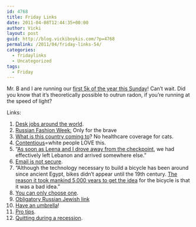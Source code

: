 ```yaml
---
id: 4768
title: Friday Links
date: 2011-04-08T12:44:35+00:00
author: Vicki
layout: post
guid: http://blog.vickiboykis.com/?p=4768
permalink: /2011/04/friday-links-54/
categories:
  - fridaylinks
  - Uncategorized
tags:
  - Friday
---
```

Mr. B and I are running our [first 5k of the year this Sunday](http://jasgp.org/cherryblossomfestival/index.php/Featured-Events/5K-Run-2010.html)! Can&#8217;t wait. Did you know that it&#8217;s theoretically possible to outrun radon, if you&#8217;re running at the speed of light?

Links:

  1. <a href="http://flavorwire.com/168492/bureaucratics-photographic-world-tour-of-desk-jobs" target="_blank">Desk jobs around the world</a>.
  2. <a href="http://nymag.com/daily/fashion/2011/04/russian_fashion_week.html#" target="_blank">Russian Fashion Week:</a> Only for the brave
  3. <a href="http://nothingbutbonfires.com/2011/04/so-many-opportunities-jokes-about-cat-scans" target="_blank">What is this country coming to</a>? No healthcare coverage for cats.
  4. <a href="http://www.economist.com/node/18483775" target="_blank">Contentious</a>=white people LOVE this.
  5. &#8220;<a href="http://www.nationalreview.com/articles/263833/welcome-hezbollahland-michael-totten" target="_blank">As soon as Leena and I drove away from the checkpoint</a>, we had effectively left Lebanon and arrived somewhere else.&#8221;
  6. <a href="http://shamaniceconomist.blogspot.com/2011/04/reminder-that-email-is-not-secure.html" target="_blank">Email is not secure</a>.
  7. &#8220;Although the technology necessary to build a bicycle has been around since ancient Egypt, bikes didn&#8217;t appear until the 19th century. <a href="http://online.wsj.com/article/SB10001424052748704050204576218600999993800.html" target="_blank">The reason it took mankind 5,000 years to get the idea</a> for the bicycle is that it was a bad idea.&#8221;
  8. <a href="http://the-word-well.com/suburban-economics.html" target="_blank">You can only choose one</a>.
  9. <a href="http://www.tabletmag.com/news-and-politics/63785/what-a-country/" target="_blank">Obligatory Russian Jewish link</a>
 10. <a href="http://makingitlovely.com/2011/04/06/vintage-spring-colored-pagoda-umbrella/" target="_blank">Have an umbrella</a>!
 11. <a href="http://www.theawl.com/2011/04/for-the-youngs-what-to-expect-from-a-government-shutdown" target="_blank">Pro tips</a>.
 12. <a href="http://www.askamanager.org/2011/04/3-things-i-learned-by-quitting-my-job-in-a-recession.html" target="_blank">Quitting during a recession</a>.